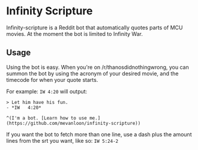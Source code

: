 # Infinity Scripture

Infinity-scripture is a Reddit bot that automatically quotes parts of MCU movies. At the moment the bot is limited to Infinity War.

## Usage

Using the bot is easy. When you're on /r/thanosdidnothingwrong, you can summon the bot by using the acronym of your desired movie, and the timecode for when your quote starts.

For example: `IW 4:20` will output:
```
> Let him have his fun.
- *IW	4:20*

^(I'm a bot. [Learn how to use me.](https://github.com/mevanloon/infinity-scripture))
```

If you want the bot to fetch more than one line, use a dash plus the amount lines from the srt you want, like so: `IW 5:24-2`